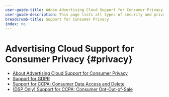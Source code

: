 ```yaml
---
user-guide-title: Adobe Advertising Cloud Support for Consumer Privacy
user-guide-description: This page lists all types of security and privacy controls that Advertising Cloud provides to help advertiser customers comply with consumer privacy laws.
breadcrumb-title: Support for Consumer Privacy
index: no
---
```


# Advertising Cloud Support for Consumer Privacy {#privacy}

+ [About Advertising Cloud Support for Consumer Privacy](/help/privacy/home.html)
+ [Support for GDPR](/help/privacy/ad-cloud-gdpr.md)
+ [Support for CCPA: Consumer Data Access and Delete](/help/privacy/ad-cloud-ccpa-access-delete.md)
+ [(DSP Only) Support for CCPA: Consumer Opt-Out-of-Sale](/help/privacy/ad-cloud-ccpa-opt-out-of-sale.md)
